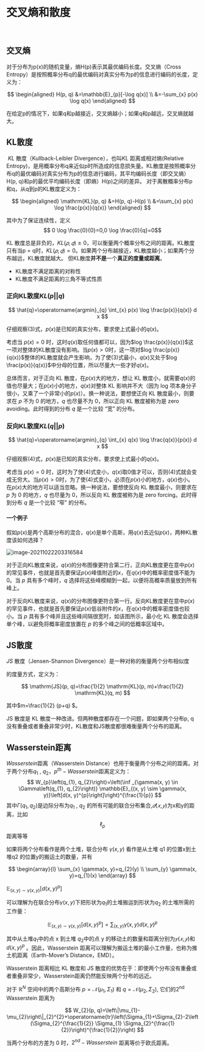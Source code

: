 # 交叉熵和散度

​	

## 交叉熵

对于分布为p(x)的随机变量，熵H(p)表示其最优编码长度。交叉熵（Cross Entropy）是按照概率分布q的最优编码对真实分布为p的信息进行编码的长度，定义为：

$$
\begin{aligned}
H(p, q) &=\mathbb{E}_{p}[-\log q(x)] \\
&=-\sum_{x} p(x) \log q(x)
\end{aligned}
$$

在给定p的情况下，如果q和p越接近，交叉熵越小；如果q和p越远，交叉熵就越大。

## KL散度

​	*KL* 散度（Kullback-Leibler Divergence），也叫*KL* 距离或相对熵(Relative Entropy)，是用概率分布q来近似p时所造成的信息损失量。KL散度是按照概率分布q的最优编码对真实分布为p的信息进行编码，其平均编码长度（即交叉熵）H(p, q)和p的最优平均编码长度（即熵）H(p)之间的差异。 对于离散概率分布p 和q，从q到p的KL散度定义为：

$$
\begin{aligned}
\mathrm{KL}(p, q) &=H(p, q)-H(p) \\
&=\sum_{x} p(x) \log \frac{p(x)}{q(x)}
\end{aligned}
$$

其中为了保证连续性，定义
$$ 0 \log \frac{0}{0}=0,0 \log \frac{0}{q}=0$$

KL 散度总是非负的，$KL(𝑝, 𝑞) ≥ 0$，可以衡量两个概率分布之间的距离。KL散度只有当p = q时，$KL(𝑝, 𝑞) = 0$。如果两个分布越接近，KL散度越小；如果两个分布越远，KL散度就越大。 但KL散度**并不是**一个**真正的度量或距离**。

- KL散度不满足距离的对称性
- KL散度不满足距离的三角不等式性质

### 正向KL散度$KL(p||q)$

$$
\hat{q}=\operatorname{argmin}_{q} \int_{x} p(x) \log \frac{p(x)}{q(x)} d x
$$

仔细观察(3)式，$p(x)$是已知的真实分布，要求使上式最小的$q(x)$。

考虑当 $p(x)=0$ 时，这时$q(x)$取任何值都可以，因为$log \frac{p(x)}{q(x)}$这一项对整体的KL散度没有影响。当$p(x)>0$时，这一项对$log \frac{p(x)}{q(x)}$整体的KL散度就会产生影响，为了使(3)式最小，$q(x)$又处于$log \frac{p(x)}{q(x)}$中分母的位置，所以尽量大一些才好$q(x)$。

总体而言，对于正向 KL 散度，在$p(x)$大的地方，想让 KL 散度小，就需要$q(x)$的值也尽量大；在$p(x)$小的地方，$q(x)$对整体 KL 影响并不大（因为 log 项本身分子很小，又乘了一个非常小的$p(x)$）。换一种说法，要想使正向 KL 散度最小，则要求在 $p$ 不为 0 的地方，$q$ 也尽量不为 0，所以正向 KL 散度被称为是 zero avoiding。此时得到的分布 $q$ 是一个比较 “宽” 的分布。

### 反向KL散度$KL(q||p)$

$$
\hat{q}=\operatorname{argmin}_{q} \int_{x} q(x) \log \frac{q(x)}{p(x)} d x
$$

仔细观察(4)式，$p(x)$是已知的真实分布，要求使上式最小的$q(x)$。

考虑当 $p(x)=0$ 时，这时为了使(4)式变小，$q(x)$取0值才可以，否则(4)式就会变成无穷大。当$p(x)>0$时，为了使(4)式变小，必须在$p(x)$小的地方，$q(x)$也小。在$p(x)$大的地方可以适当忽略。换一种说法，要想使反向 KL 散度最小，则要求在 $p$ 为 0 的地方，$q$ 也尽量为 0，所以反向 KL 散度被称为是 zero forcing。此时得到分布 $q$ 是一个比较 “窄” 的分布。

#### 一个例子

假如$p(x)$是两个高斯分布的混合，$q(x)$是单个高斯，用$q(x)$去近似$p(x)$，两种KL散度该如何选择？

![image-20211022203316584](https://gitee.com/shenhao-stu/picgo/raw/master/%20DataWhale/image-20211022203316584.png)

对于正向KL散度来说，$q(x)$的分布图像更符合第二行，正向KL散度更在意中$p(x)$的常见事件，也就是首先要保证$p(x)$峰值附近的$x$，在$q(x)$中的概率密度值不能为0。当 $p$ 具有多个峰时，$q$ 选择将这些峰模糊到一起，以便将高概率质量放到所有峰上。

对于反向KL散度来说，$q(x)$的分布图像更符合第一行。反向KL散度更在意中$p(x)$的罕见事件，也就是首先要保证$p(x)$低谷附件的$x$，在$q(x)$中的概率密度值也较小。当 $p$ 具有多个峰并且这些峰间隔很宽时，如该图所示，最小化 KL 散度会选择单个峰，以避免将概率密度放置在 $p$ 的多个峰之间的低概率区域中。

## JS散度

*JS* 散度（Jensen-Shannon Divergence）是一种对称的衡量两个分布相似度

的度量方式，定义为：

$$
\mathrm{JS}(p, q)=\frac{1}{2} \mathrm{KL}(p, m)+\frac{1}{2} \mathrm{KL}(q, m)
$$

其中$m=\frac{1}{2} (p+q) $。

JS 散度是 KL 散度一种改进。但两种散度都存在一个问题，即如果两个分布p, q没有重叠或者重叠非常少时，KL散度和JS散度都很难衡量两个分布的距离。

## Wasserstein距离

*Wasserstein*距离（Wasserstein Distance）也用于衡量两个分布之间的距离。对于两个分布$q_1$ , $q_2$，$p^{th}-Wasserstein$距离定义为：
$$
W_{p}\left(q_{1}, q_{2}\right)=\left(\inf _{\gamma(x, y) \in \Gamma\left(q_{1}, q_{2}\right)} \mathbb{E}_{(x, y) \sim \gamma(x, y)}\left[d(x, y)^{p}\right]\right)^{\frac{1}{p}}
$$
其中$\Gamma\left(q_{1}, q_{2}\right)$是边际分布为$q_1$ , $q_2$ 的所有可能的联合分布集合,$𝑑(𝑥, 𝑦)$为x和y的距离，比如$$\ell_{p}$$距离等等

如果将两个分布看作是两个土堆，联合分布 $\gamma(x, y)$ 看作是从土堆 q1 的位置x到土堆q2 的位置y的搬运土的数量，并有

$$
\begin{array}{l}
\sum_{x} \gamma(x, y)=q_{2}(y) \\
\sum_{y} \gamma(x, y)=q_{1}(x)
\end{array}
$$

$\mathbb{E}_{(x, y) \sim \gamma(x, y)}\left[d(x, y)^{p}\right]$

可以理解为在联合分布$\gamma(x, y)$下把形状为$q_1$的土堆搬运到形状为$q_2$ 的土堆所需的工作量：

$$
\mathbb{E}_{(x, y) \sim \gamma(x, y)}\left[d(x, y)^{p}\right]=\sum_{(x, y)} \gamma(x, y) d(x, y)^{p}
$$

其中从土堆$q_1$中的点 x 到土堆 $q_2$中的点 y 的移动土的数量和距离分别为$𝛾(𝑥, 𝑦)$和$d(x, y)^{p}$ 。因此，Wasserstein 距离可以理解为搬运土堆的最小工作量，也称为推土机距离（Earth-Mover’s Distance，EMD）。 

Wasserstein 距离相比 KL 散度和 JS 散度的优势在于：即使两个分布没有重叠或者重叠非常少，Wasserstein距离仍然能反映两个分布的远近。

对于 $\mathbb{R}^{N}$ 空间中的两个高斯分布 $p=\mathcal{N}\left(\mu_{1}, \Sigma_{1}\right)$ 和 $q=\mathcal{N}\left(\mu_{2}, \Sigma_{2}\right)$, 它们的$2^{\text {nd }}$ Wasserstein 距离为

$$
W_{2}(p, q)=\left\|\mu_{1}-\mu_{2}\right\|_{2}^{2}+\operatorname{tr}\left(\Sigma_{1}+\Sigma_{2}-2\left(\Sigma_{2}^{\frac{1}{2}} \Sigma_{1} \Sigma_{2}^{\frac{1}{2}}\right)^{\frac{1}{2}}\right)
$$

当两个分布的方差为 0 时，$2^{nd}-Wasserstein$ 距离等价于欧氏距离。

